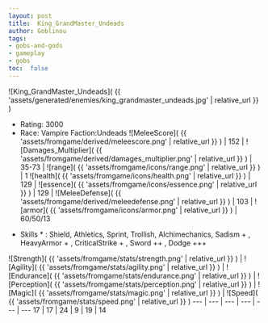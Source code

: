 ```yaml
---
layout: post
title:  King_GrandMaster_Undeads
author: Goblinou
tags:
- gobs-and-gods
- gameplay
- gobs
toc:  false
---
```


![King_GrandMaster_Undeads]( {{ 'assets/generated/enemies/king_grandmaster_undeads.jpg' | relative_url }} )
- Rating: 3000
- Race: Vampire  Faction:Undeads
![MeleeScore]( {{ 'assets/fromgame/derived/meleescore.png' | relative_url }} ) | 152 | ![Damages_Multiplier]( {{ 'assets/fromgame/derived/damages_multiplier.png' | relative_url }} ) | 35-73 | ![range]( {{ 'assets/fromgame/icons/range.png' | relative_url }} ) | 1
![health]( {{ 'assets/fromgame/icons/health.png' | relative_url }} ) | 129 | ![essence]( {{ 'assets/fromgame/icons/essence.png' | relative_url }} ) | 129 | ![MeleeDefense]( {{ 'assets/fromgame/derived/meleedefense.png' | relative_url }} ) | 103 | ![armor]( {{ 'assets/fromgame/icons/armor.png' | relative_url }} ) | 60/50/13
* Skills * : Shield, Athletics, Sprint, Trollish, Alchimechanics, Sadism + , HeavyArmor + , CriticalStrike + , Sword ++ , Dodge +++ 

![Strength]( {{ 'assets/fromgame/stats/strength.png' | relative_url }} ) | ![Agility]( {{ 'assets/fromgame/stats/agility.png' | relative_url }} ) | ![Endurance]( {{ 'assets/fromgame/stats/endurance.png' | relative_url }} ) | ![Perception]( {{ 'assets/fromgame/stats/perception.png' | relative_url }} ) | ![Magic]( {{ 'assets/fromgame/stats/magic.png' | relative_url }} ) | ![Speed]( {{ 'assets/fromgame/stats/speed.png' | relative_url }} )
--- | --- | --- | --- | --- | ---
17 | 17 | 24 | 9 | 19 | 14
